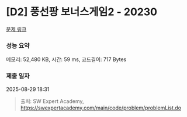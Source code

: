 # [D2] 풍선팡 보너스게임2 - 20230 

[문제 링크](https://swexpertacademy.com/main/code/problem/problemDetail.do?contestProbId=AY3FFOTaN7EDFAXh) 

### 성능 요약

메모리: 52,480 KB, 시간: 59 ms, 코드길이: 717 Bytes

### 제출 일자

2025-08-29 18:31



> 출처: SW Expert Academy, https://swexpertacademy.com/main/code/problem/problemList.do